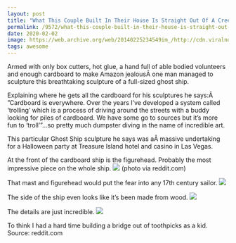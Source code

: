 ```yaml
---
layout: post
title: "What This Couple Built In Their House Is Straight Out Of A Creepy Castle. But It’s AWESOME."
permalink: /9572/what-this-couple-built-in-their-house-is-straight-out-of-a-creepy-castle-but-its-awesome/
date: 2020-02-02
image: https://web.archive.org/web/20140225234549im_/http://cdn.viralnova.com/wp-content/uploads/2014/01/cardboard_ghost_ship_02.jpg
tags: awesome
---
```


Armed with only box cutters, hot glue, a hand full of able bodied volunteers and enough cardboard to make Amazon jealousÂ 
one man managed to sculpture this breathtaking sculpture of a full-sized ghost ship.

Explaining where he gets all the cardboard for his sculptures he says:Â ”Cardboard is everywhere. Over the years I’ve developed a system called ‘trolling’ which is a process of driving around the streets with a buddy looking for piles of cardboard. We have some go to sources but it’s more fun to ‘troll’”…so pretty much dumpster diving in the name of incredible art.

This particular Ghost Ship sculpture he says was aÂ massive undertaking for a Halloween party at Treasure Island hotel and casino in Las Vegas.

At the front of the cardboard ship is the figurehead. Probably the most impressive piece on the whole ship.
![](https://web.archive.org/web/20140226013252im_/http://cdn.viralnova.com/wp-content/uploads/2014/01/cardboard_ghost_ship_01.jpg)
(photo via reddit.com)


That mast and figurehead would put the fear into any 17th century sailor.
![](https://web.archive.org/web/20140225234549im_/http://cdn.viralnova.com/wp-content/uploads/2014/01/cardboard_ghost_ship_02.jpg)

The side of the ship even looks like it’s been made from wood.
![](https://web.archive.org/web/20140226001322im_/http://cdn.viralnova.com/wp-content/uploads/2014/01/cardboard_ghost_ship_03.jpg)

The details are just incredible.
![](https://web.archive.org/web/20140226001805im_/http://cdn.viralnova.com/wp-content/uploads/2014/01/cardboard_ghost_ship_04.jpg)


To think I had a hard time building a bridge out of toothpicks as a kid.
Source: reddit.com
